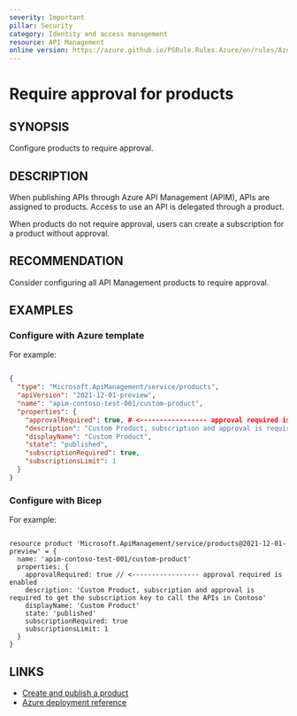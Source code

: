 ```yaml
---
severity: Important
pillar: Security
category: Identity and access management
resource: API Management
online version: https://azure.github.io/PSRule.Rules.Azure/en/rules/Azure.APIM.ProductApproval/
---
```


# Require approval for products

## SYNOPSIS

Configure products to require approval.

## DESCRIPTION

When publishing APIs through Azure API Management (APIM), APIs are assigned to products.
Access to use an API is delegated through a product.

When products do not require approval, users can create a subscription for a product without approval.

## RECOMMENDATION

Consider configuring all API Management products to require approval.

## EXAMPLES

### Configure with Azure template



For example:

```json

{
  "type": "Microsoft.ApiManagement/service/products",
  "apiVersion": "2021-12-01-preview",
  "name": "apim-contoso-test-001/custom-product",
  "properties": {
    "approvalRequired": true, # <----------------- approval required is enabled
    "description": "Custom Product, subscription and approval is required to get the subscription key to call the APIs in Contoso",
    "displayName": "Custom Product",
    "state": "published",
    "subscriptionRequired": true,
    "subscriptionsLimit": 1
  }
}

```

### Configure with Bicep


For example:

```bicep

resource product 'Microsoft.ApiManagement/service/products@2021-12-01-preview' = {
  name: 'apim-contoso-test-001/custom-product'
  properties: {
    approvalRequired: true // <----------------- approval required is enabled
    description: 'Custom Product, subscription and approval is required to get the subscription key to call the APIs in Contoso'
    displayName: 'Custom Product'
    state: 'published'
    subscriptionRequired: true
    subscriptionsLimit: 1
  }
}

```

## LINKS

- [Create and publish a product](https://docs.microsoft.com/azure/api-management/api-management-howto-add-products)
- [Azure deployment reference](https://docs.microsoft.com/azure/templates/microsoft.apimanagement/2019-12-01/service/products)
